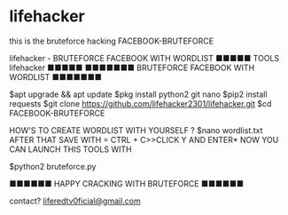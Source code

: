 # lifehacker
this is the bruteforce hacking
FACEBOOK-BRUTEFORCE

lifehacker - BRUTEFORCE FACEBOOK WITH WORDLIST ■■■■■ TOOLS lifehacker ■■■■■ ■■■■■■■ BRUTEFORCE FACEBOOK WITH WORDLIST ■■■■■■■

$apt upgrade && apt update $pkg install python2 git nano $pip2 install requests $git clone https://github.com/lifehacker2301/lifehacker.git $cd FACEBOOK-BRUTEFORCE

HOW'S TO CREATE WORDLIST WITH YOURSELF ? $nano wordlist.txt AFTER THAT SAVE WITH = CTRL + C>>CLICK Y AND ENTER*
NOW YOU CAN LAUNCH THIS TOOLS WITH

$python2 bruteforce.py

■■■■■■ HAPPY CRACKING WITH BRUTEFORCE ■■■■■■

contact? liferedtv0ficial@gmail.com
